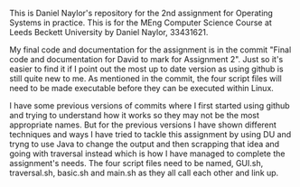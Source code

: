 This is Daniel Naylor's repository for the 2nd assignment for Operating Systems in practice. This is for the MEng Computer Science Course at Leeds Beckett University by Daniel Naylor, 33431621.

My final code and documentation for the assignment is in the commit "Final code and documentation for David to mark for Assignment 2". Just so it's easier to find it if I point out the most up to date version as using github is still quite new to me. As mentioned in the commit, the four script files will need to be made executable before they can be executed within Linux.

I have some previous versions of commits where I first started using github and trying to understand how it works so they may not be the most appropriate names. But for the previous versions I have shown different techniques and ways I have tried to tackle this assignment by using DU and tryng to use Java to change the output and then scrapping that idea and going with traversal instead which is how I have managed to complete the assignment's needs. The four script files need to be named, GUI.sh, traversal.sh, basic.sh and main.sh as they all call each other and link up.
